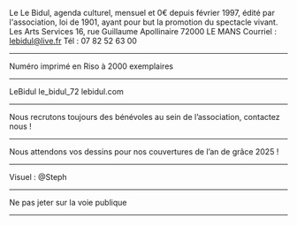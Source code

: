 Le Le Bidul, agenda culturel, mensuel et
0€ depuis février 1997, édité par
l'association, loi de 1901, ayant pour but
la promotion du spectacle vivant.
Les Arts Services
16, rue Guillaume Apollinaire
72000 LE MANS
Courriel : lebidul@live.fr
Tél : 07 82 52 63 00
* * * * * * * * * * * * * * * * * * * * * * * *
Numéro imprimé en Riso
à 2000 exemplaires
* * * * * * * * * * * * * * * * * * * * * * * *
 LeBidul le_bidul_72
 lebidul.com
* * * * * * * * * * * * * * * * * * * * * * * *
Nous recrutons toujours des
bénévoles au sein de
l’association, contactez nous !
* * * * * * * * * * * * * * * * * * * * * * * *
Nous attendons vos dessins
pour nos couvertures de l’an
de grâce 2025 !
* * * * * * * * * * * * * * * * * * * * * * * *
Visuel : @Steph
* * * * * * * * * * * * * * * * * * * * * * * *
Ne pas jeter sur la voie publique
* * * * * * * * * * * * * * * * * * * * *
